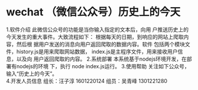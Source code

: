 # wechat （微信公众号）历史上的今天 
1.软件介绍
  此微信公众号的功能是当你输入指定的文本后，向用
  户推送历史上的今天发生的重大事件。大致流程如下：
  根据每天的日期，到响应的网站上爬取内容，然后根
  据用户发送的消息向用户返回爬取的数据内容。软件
  包括两个模块文件，history.js是用来爬取网站数据，
  index.js是主程序文件，用来接收用户信息，以及向
  用户返回爬取的内容。
2.系统部署
  本系统基于nodejs环境开发，在部署有nodejs的环境
  下，执行 node index.js运行。
3.使用帮助
  关注如下公众号，输入“历史上的今天”。	
4.开发人员信息
  组长：汪子淳 1601220124 组员：吴青峰 1301221280
